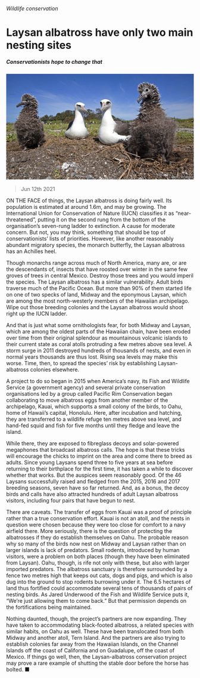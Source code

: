 ###### Wildlife conservation

# Laysan albatross have only two main nesting sites 

##### Conservationists hope to change that 

![image](images/20210612_stp504.jpg) 

> Jun 12th 2021 

ON THE FACE of things, the Laysan albatross is doing fairly well. Its population is estimated at around 1.6m, and may be growing. The International Union for Conservation of Nature (IUCN) classifies it as “near-threatened”, putting it on the second rung from the bottom of the organisation’s seven-rung ladder to extinction. A cause for moderate concern. But not, you may think, something that should be top of conservationists’ lists of priorities. However, like another reasonably abundant migratory species, the monarch butterfly, the Laysan albatross has an Achilles heel.

Though monarchs range across much of North America, many are, or are the descendants of, insects that have roosted over winter in the same few groves of trees in central Mexico. Destroy those trees and you would imperil the species. The Laysan albatross has a similar vulnerability. Adult birds traverse much of the Pacific Ocean. But more than 90% of them started life on one of two specks of land, Midway and the eponymous Laysan, which are among the most north-westerly members of the Hawaiian archipelago. Wipe out those breeding colonies and the Laysan albatross would shoot right up the IUCN ladder.


And that is just what some ornithologists fear, for both Midway and Laysan, which are among the oldest parts of the Hawaiian chain, have been eroded over time from their original splendour as mountainous volcanic islands to their current state as coral atolls protruding a few metres above sea level. A storm surge in 2011 destroyed hundreds of thousands of nests, and even in normal years thousands are thus lost. Rising sea levels may make this worse. Time, then, to spread the species’ risk by establishing Laysan-albatross colonies elsewhere.

A project to do so began in 2015 when America’s navy, its Fish and Wildlife Service (a government agency) and several private conservation organisations led by a group called Pacific Rim Conservation began collaborating to move albatross eggs from another member of the archipelago, Kauai, which supports a small colony of the birds, to Oahu, home of Hawaii’s capital, Honolulu. Here, after incubation and hatching, they are transferred to a wildlife refuge ten metres above sea level, and hand-fed squid and fish for five months until they fledge and leave the island.

While there, they are exposed to fibreglass decoys and solar-powered megaphones that broadcast albatross calls. The hope is that these tricks will encourage the chicks to imprint on the area and come there to breed as adults. Since young Laysans spend three to five years at sea before returning to their birthplace for the first time, it has taken a while to discover whether that works. But the auspices seem reasonably good. Of the 46 Laysans successfully raised and fledged from the 2015, 2016 and 2017 breeding seasons, seven have so far returned. And, as a bonus, the decoy birds and calls have also attracted hundreds of adult Laysan albatross visitors, including four pairs that have begun to nest.

There are caveats. The transfer of eggs from Kauai was a proof of principle rather than a true conservation effort. Kauai is not an atoll, and the nests in question were chosen because they were too close for comfort to a navy airfield there. More seriously, there is the question of protecting the albatrosses if they do establish themselves on Oahu. The probable reason why so many of the birds now nest on Midway and Laysan rather than on larger islands is lack of predators. Small rodents, introduced by human visitors, were a problem on both places (though they have been eliminated from Laysan). Oahu, though, is rife not only with these, but also with larger imported predators. The albatross sanctuary is therefore surrounded by a fence two metres high that keeps out cats, dogs and pigs, and which is also dug into the ground to stop rodents burrowing under it. The 6.5 hectares of land thus fortified could accommodate several tens of thousands of pairs of nesting birds. As Jared Underwood of the Fish and Wildlife Service puts it, “We’re just allowing them to come back.” But that permission depends on the fortifications being maintained.

Nothing daunted, though, the project’s partners are now expanding. They have taken to accommodating black-footed albatross, a related species with similar habits, on Oahu as well. These have been translocated from both Midway and another atoll, Tern Island. And the partners are also trying to establish colonies far away from the Hawaiian Islands, on the Channel Islands off the coast of California and on Guadalupe, off the coast of Mexico. If things go well, then, the Laysan-albatross conservation project may prove a rare example of shutting the stable door before the horse has bolted. ■

